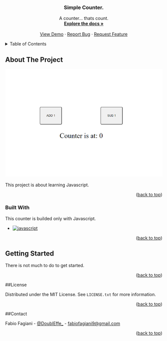 <a name="readme-top"></a>

<div align="center">

  <h3 align="center">Simple Counter.</h3>

  <p align="center">
    A counter... thats count.
    <br />
    <a href="https://github.com/DoublEffe/counter/tree/main"><strong>Explore the docs »</strong></a>
    <br />
    <br />
    <a href="https://github.com/othneildrew/Best-README-Template">View Demo</a>
    ·
    <a href="https://github.com/DoublEffe/counter/issues">Report Bug</a>
    ·
    <a href="https://github.com/DoublEffe/counter/issues">Request Feature</a>
  </p>
</div>



<!-- TABLE OF CONTENTS -->
<details>
  <summary>Table of Contents</summary>
  <ol>
    <li>
      <a href="#about-the-project">About The Project</a>
      <ul>
        <li><a href="#built-with">Built With</a></li>
      </ul>
    </li>
    <a href="#getting-started">Getting Started</a>
    <li><a href="#license">License</a></li>
    <li><a href="#contact">Contact</a></li>
    <li><a href="#acknowledgments">Acknowledgments</a></li>
  </ol>
</details>

## About The Project

![Counter Page Screen Shot](https://github.com/DoublEffe/counter/blob/main/Screenshot.png)

This project is about learning Javascript.

<p align="right">(<a href="#readme-top">back to top</a>)</p>

### Built With

This counter is builded only with Javascript.

* [![javascript][javascript]][javascript-url]

<p align="right">(<a href="#readme-top">back to top</a>)</p>

## Getting Started

There is not much to do to get started.

<p align="right">(<a href="#readme-top">back to top</a>)</p>

##License

Distributed under the MIT License. See `LICENSE.txt` for more information.

<p align="right">(<a href="#readme-top">back to top</a>)</p>

##Contact

Fabio Fagiani - [@DoublEffe_](https://twitter.com/DoublEffe_) - fabiofagiani9@gmail.com

<p align="right">(<a href="#readme-top">back to top</a>)</p>


<!--variables-->
[javascript]: https://img.shields.io/badge/Javascript-grey?style=for-the-badge&logo=javascript
[javascript-url]: https://www.javascript.com/

